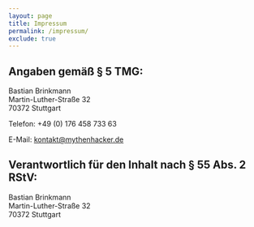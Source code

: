 ```yaml
---
layout: page
title: Impressum
permalink: /impressum/
exclude: true
---
```


## Angaben gemäß § 5 TMG:

Bastian Brinkmann\
Martin-Luther-Straße 32\
70372 Stuttgart

Telefon: +49 (0) 176 458 733 63

E-Mail: kontakt@mythenhacker.de

## Verantwortlich für den Inhalt nach § 55 Abs. 2 RStV:

Bastian Brinkmann\
Martin-Luther-Straße 32\
70372 Stuttgart
